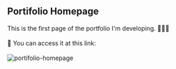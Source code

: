 ## Portifolio Homepage 
This is the first page of the portfolio I'm developing. 👩🏽‍💻 
<br /><br />
🔗 You can access it at this link: 
<br /><br />
![portifolio-homepage](https://user-images.githubusercontent.com/113699552/216210084-02321f8c-c5a7-41f5-b4cd-6463c2abb4c1.png)
